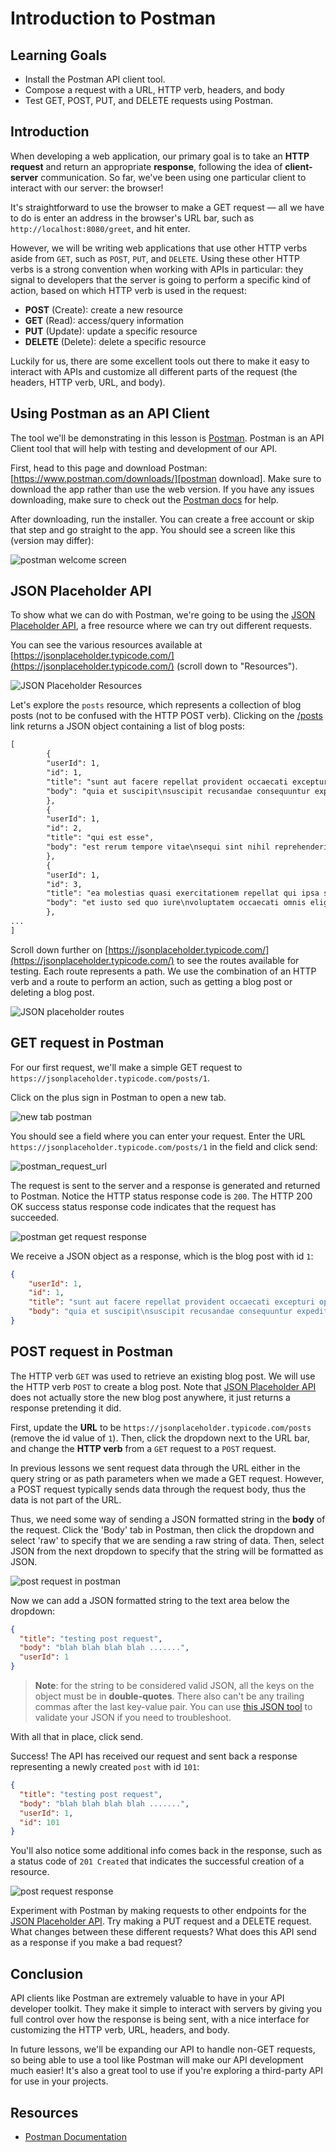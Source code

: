 # Introduction to Postman

## Learning Goals

- Install the Postman API client tool.
- Compose a request with a URL, HTTP verb, headers, and body
- Test GET, POST, PUT, and DELETE requests using Postman.

## Introduction

When developing a web application, our primary goal is to take an
**HTTP request** and return an appropriate **response**, following the idea of
**client-server** communication. So far, we've been using one particular client
to interact with our server: the browser!

It's straightforward to use the browser to make a GET request — all we
have to do is enter an address in the browser's URL bar, such as
`http://localhost:8080/greet`, and hit enter.

However, we will be writing web applications that use other HTTP verbs aside from `GET`,
such as `POST`, `PUT`, and `DELETE`. Using these other HTTP verbs is a strong
convention when working with APIs in particular: they signal to developers that
the server is going to perform a specific kind of action, based on which HTTP
verb is used in the request:

- **POST** (Create): create a new resource
- **GET** (Read): access/query information
- **PUT** (Update): update a specific resource
- **DELETE** (Delete): delete a specific resource

Luckily for us, there are some excellent tools out there to make it easy to interact
with APIs and customize all different parts of the request (the headers, HTTP
verb, URL, and body).

## Using Postman as an API Client

The tool we'll be demonstrating in this lesson is [Postman][]. Postman is an API
Client tool that will help with testing and development of our API.

First, head to this page and download Postman:
[https://www.postman.com/downloads/][postman download]. Make sure to download
the app rather than use the web version. If you have any issues downloading,
make sure to check out the [Postman docs][] for help.

After downloading, run the installer.  You can create a free account or skip that step
and go straight to the app. You should see a screen like this (version may differ):

![postman welcome screen](https://curriculum-content.s3.amazonaws.com/phase-4/testing-apis-with-postman/postman-welcome-screen.png)

## JSON Placeholder API

To show what we can do with Postman, we're going to be using the
[JSON Placeholder API][json placeholder], a free resource where we can try out
different requests. 

You can see the various resources available at [https://jsonplaceholder.typicode.com/](https://jsonplaceholder.typicode.com/)
(scroll down to "Resources").

![JSON Placeholder Resources ](https://curriculum-content.s3.amazonaws.com/6036/java-mod-5-postman/jsonplaceholder_resources.png)  

Let's explore the `posts` resource, which represents a collection of
blog posts (not to be confused with the HTTP POST verb).
Clicking on the [/posts](https://jsonplaceholder.typicode.com/posts) link returns
a JSON object containing a list of blog posts:

```xml
[
        {
        "userId": 1,
        "id": 1,
        "title": "sunt aut facere repellat provident occaecati excepturi optio reprehenderit",
        "body": "quia et suscipit\nsuscipit recusandae consequuntur expedita et cum\nreprehenderit molestiae ut ut quas totam\nnostrum rerum est autem sunt rem eveniet architecto"
        },
        {
        "userId": 1,
        "id": 2,
        "title": "qui est esse",
        "body": "est rerum tempore vitae\nsequi sint nihil reprehenderit dolor beatae ea dolores neque\nfugiat blanditiis voluptate porro vel nihil molestiae ut reiciendis\nqui aperiam non debitis possimus qui neque nisi nulla"
        },
        {
        "userId": 1,
        "id": 3,
        "title": "ea molestias quasi exercitationem repellat qui ipsa sit aut",
        "body": "et iusto sed quo iure\nvoluptatem occaecati omnis eligendi aut ad\nvoluptatem doloribus vel accusantium quis pariatur\nmolestiae porro eius odio et labore et velit aut"
        },
...
]
```

Scroll down further on [https://jsonplaceholder.typicode.com/](https://jsonplaceholder.typicode.com/) to
see the routes available for testing.  Each route represents a path.  We use the combination of an HTTP verb
and a route to perform an action, such as getting a blog post or deleting a blog post.  

![JSON placeholder routes](https://curriculum-content.s3.amazonaws.com/6036/java-mod-5-postman/jsonplaceholder_routes.png)

## GET request in Postman

For our first request, we'll make a simple GET request to
`https://jsonplaceholder.typicode.com/posts/1`.

Click on the plus sign in Postman to open a new tab. 

![new tab postman](https://curriculum-content.s3.amazonaws.com/6036/java-mod-5-postman/new_request.png)

You should see a field where you can enter your request.
Enter the URL `https://jsonplaceholder.typicode.com/posts/1` in the field and click send:

![postman_request_url](https://curriculum-content.s3.amazonaws.com/6036/java-mod-5-postman/new_request_url.png)


The request is sent to the server and a response is generated and returned to Postman.
Notice the HTTP status response code is `200`. The HTTP 200 OK success status
response code indicates that the request has succeeded.

![postman get request response](https://curriculum-content.s3.amazonaws.com/6036/java-mod-5-postman/get_request_response.png)

We receive a JSON object as a response, which is the blog post with id `1`:

```json
{
    "userId": 1,
    "id": 1,
    "title": "sunt aut facere repellat provident occaecati excepturi optio reprehenderit",
    "body": "quia et suscipit\nsuscipit recusandae consequuntur expedita et cum\nreprehenderit molestiae ut ut quas totam\nnostrum rerum est autem sunt rem eveniet architecto"
}
```

## POST request in Postman

The HTTP verb `GET` was used to retrieve an existing blog post.  We will use the
HTTP verb `POST` to create a blog post.  Note that [JSON Placeholder API][json placeholder]
does not actually store the new blog post anywhere, it just returns a response pretending
it did.

First, update the **URL** to be `https://jsonplaceholder.typicode.com/posts`
(remove the id value of `1`). Then, click the dropdown next to the URL bar,
and change the **HTTP verb** from a `GET` request to a `POST` request.

In previous lessons  we sent request data through
the URL either in the query string or as path parameters when we made a GET request.
However, a POST request typically sends data through the request
body, thus the data is not part of the URL.

Thus, we need some way of sending a JSON formatted string in the **body**
of the request. Click the 'Body' tab in Postman, then click the dropdown and
select 'raw' to specify that we are sending a raw string of data. Then, select
JSON from the next dropdown to specify that the string will be formatted as
JSON. 

![post request in postman](https://curriculum-content.s3.amazonaws.com/6036/java-mod-5-postman/post_request.png)

Now we can add a JSON formatted string to the text area below the
dropdown:

```json
{
  "title": "testing post request",
  "body": "blah blah blah blah .......",
  "userId": 1
}
```

> **Note**: for the string to be considered valid JSON, all the keys on the
> object must be in **double-quotes**. There also can't be any trailing commas
> after the last key-value pair. You can use [this JSON tool][json lint] to
> validate your JSON if you need to troubleshoot.

With all that in place, click send.

Success! The API has received our request and sent back a response representing
a newly created `post` with id `101`:

```json
{
  "title": "testing post request",
  "body": "blah blah blah blah .......",
  "userId": 1,
  "id": 101
}
```

You'll also notice some additional info comes back in the response, such as a
status code of `201 Created` that indicates the successful creation of a
resource.

![post request response](https://curriculum-content.s3.amazonaws.com/6036/java-mod-5-postman/post_request_response.png)

Experiment with Postman by making requests to other endpoints for the
[JSON Placeholder API][json placeholder]. Try making a PUT request and a
DELETE request. What changes between these different requests? What does this
API send as a response if you make a bad request?

## Conclusion

API clients like Postman are extremely valuable to have in your API developer
toolkit. They make it simple to interact with servers by giving you full control
over how the response is being sent, with a nice interface for customizing the
HTTP verb, URL, headers, and body.

In future lessons, we'll be expanding our API to handle non-GET requests, so
being able to use a tool like Postman will make our API development much easier!
It's also a great tool to use if you're exploring a third-party API for use in
your projects.

## Resources

- [Postman Documentation][postman docs]

[postman]: https://postman.com
[postman download]: https://www.postman.com/downloads/
[postman docs]: https://learning.postman.com/docs/getting-started/installation-and-updates/
[json placeholder]: https://jsonplaceholder.typicode.com/guide/
[json placeholder resources]: https://jsonplaceholder.typicode.com/
[json lint]: https://jsonlint.com/
